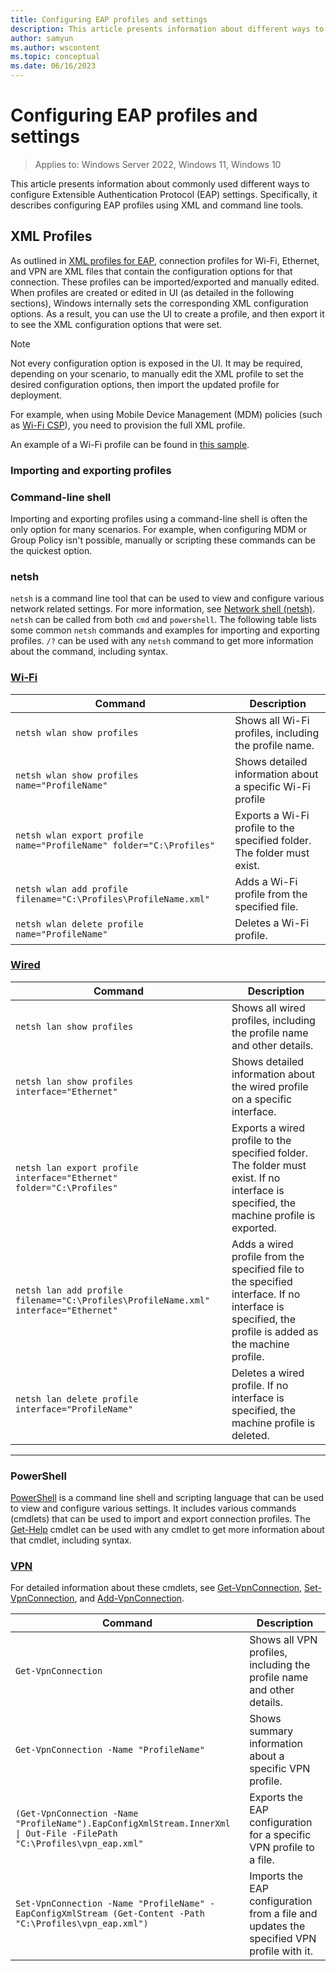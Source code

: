 ```yaml
---
title: Configuring EAP profiles and settings
description: This article presents information about different ways to configure Extensible Authentication Protocol (EAP) settings.
author: samyun
ms.author: wscontent
ms.topic: conceptual
ms.date: 06/16/2023
---
```


# Configuring EAP profiles and settings

> Applies to: Windows Server 2022, Windows 11, Windows 10

This article presents information about commonly used different ways to configure Extensible Authentication Protocol (EAP) settings. Specifically, it describes configuring EAP profiles using XML and command line tools.

## XML Profiles

As outlined in [XML profiles for EAP](network-access.md#xml-profiles-for-eap), connection profiles for Wi-Fi, Ethernet, and VPN are XML files that contain the configuration options for that connection. These profiles can be imported/exported and manually edited. When profiles are created or edited in UI (as detailed in the following sections), Windows internally sets the corresponding XML configuration options. As a result, you can use the UI to create a profile, and then export it to see the XML configuration options that were set.

> [!NOTE]
> Not every configuration option is exposed in the UI. It may be required, depending on your scenario, to manually edit the XML profile to set the desired configuration options, then import the updated profile for deployment.
>
> For example, when using Mobile Device Management (MDM) policies (such as [Wi-Fi CSP](/windows/client-management/mdm/wifi-csp)), you need to provision the full XML profile.

An example of a Wi-Fi profile can be found in [this sample](/windows/win32/nativewifi/wpa2-enterprise-with-tls-profile-sample).

### Importing and exporting profiles

### Command-line shell

Importing and exporting profiles using a command-line shell is often the only option for many scenarios. For example, when configuring MDM or Group Policy isn't possible, manually or scripting these commands can be the quickest option.

### netsh

`netsh` is a command line tool that can be used to view and configure various network related settings. For more information, see [Network shell (netsh)](/windows-server/networking/technologies/netsh/netsh). `netsh` can be called from both `cmd` and `powershell`. The following table lists some common `netsh` commands and examples for importing and exporting profiles. `/?` can be used with any `netsh` command to get more information about the command, including syntax.

### [Wi-Fi](#tab/netsh-wifi)

| Command | Description |
| --- | --- |
| `netsh wlan show profiles` | Shows all Wi-Fi profiles, including the profile name. |
| `netsh wlan show profiles name="ProfileName"` | Shows detailed information about a specific Wi-Fi profile |
| `netsh wlan export profile name="ProfileName" folder="C:\Profiles"` | Exports a Wi-Fi profile to the specified folder. The folder must exist. |
| `netsh wlan add profile filename="C:\Profiles\ProfileName.xml"` | Adds a Wi-Fi profile from the specified file. |
| `netsh wlan delete profile name="ProfileName"` | Deletes a Wi-Fi profile. |

### [Wired](#tab/netsh-wired)

| Command | Description |
| --- | --- |
| `netsh lan show profiles` | Shows all wired profiles, including the profile name and other details. |
| `netsh lan show profiles interface="Ethernet"` | Shows detailed information about the wired profile on a specific interface. |
| `netsh lan export profile interface="Ethernet" folder="C:\Profiles"` | Exports a wired profile to the specified folder. The folder must exist. If no interface is specified, the machine profile is exported. |
| `netsh lan add profile filename="C:\Profiles\ProfileName.xml" interface="Ethernet"` | Adds a wired profile from the specified file to the specified interface. If no interface is specified, the profile is added as the machine profile. |
| `netsh lan delete profile interface="ProfileName"` | Deletes a wired profile. If no interface is specified, the machine profile is deleted. |

---

### PowerShell

[PowerShell](/PowerShell) is a command line shell and scripting language that can be used to view and configure various settings. It includes various commands (cmdlets) that can be used to import and export connection profiles. The [Get-Help](/powershell/module/microsoft.powershell.core/get-help) cmdlet can be used with any cmdlet to get more information about that cmdlet, including syntax.

### [VPN](#tab/powershell-vpn)

For detailed information about these cmdlets, see [Get-VpnConnection](/powershell/module/vpnclient/get-vpnconnection), [Set-VpnConnection](/powershell/module/vpnclient/set-vpnconnection), and [Add-VpnConnection](/powershell/module/vpnclient/add-vpnconnection).

| Command | Description |
| --- | --- |
| `Get-VpnConnection` | Shows all VPN profiles, including the profile name and other details. |
| `Get-VpnConnection -Name "ProfileName"` | Shows summary information about a specific VPN profile. |
| `(Get-VpnConnection -Name "ProfileName").EapConfigXmlStream.InnerXml \| Out-File -FilePath "C:\Profiles\vpn_eap.xml"` | Exports the EAP configuration for a specific VPN profile to a file. |
| `Set-VpnConnection -Name "ProfileName" -EapConfigXmlStream (Get-Content -Path "C:\Profiles\vpn_eap.xml")` | Imports the EAP configuration from a file and updates the specified VPN profile with it. |
